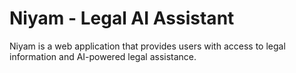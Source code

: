 # Niyam - Legal AI Assistant
Niyam is a web application that provides users with access to legal information and AI-powered legal assistance.
